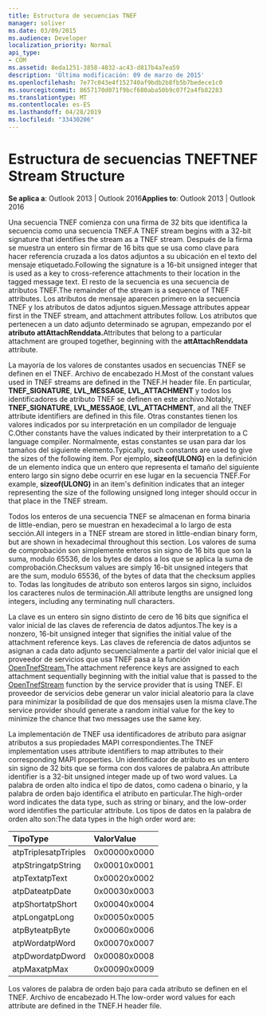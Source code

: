 ```yaml
---
title: Estructura de secuencias TNEF
manager: soliver
ms.date: 03/09/2015
ms.audience: Developer
localization_priority: Normal
api_type:
- COM
ms.assetid: 8eda1251-3858-4832-ac43-d817b4a7ea59
description: 'Última modificación: 09 de marzo de 2015'
ms.openlocfilehash: 7e77c043e4f152740af9bdb2b8fb5b7bedece1c0
ms.sourcegitcommit: 8657170d071f9bcf680aba50b9c07f2a4fb82283
ms.translationtype: MT
ms.contentlocale: es-ES
ms.lasthandoff: 04/28/2019
ms.locfileid: "33430206"
---
```

# <a name="tnef-stream-structure"></a><span data-ttu-id="c3bf9-103">Estructura de secuencias TNEF</span><span class="sxs-lookup"><span data-stu-id="c3bf9-103">TNEF Stream Structure</span></span>

  
  
<span data-ttu-id="c3bf9-104">**Se aplica a**: Outlook 2013 | Outlook 2016</span><span class="sxs-lookup"><span data-stu-id="c3bf9-104">**Applies to**: Outlook 2013 | Outlook 2016</span></span> 
  
<span data-ttu-id="c3bf9-105">Una secuencia TNEF comienza con una firma de 32 bits que identifica la secuencia como una secuencia TNEF.</span><span class="sxs-lookup"><span data-stu-id="c3bf9-105">A TNEF stream begins with a 32-bit signature that identifies the stream as a TNEF stream.</span></span> <span data-ttu-id="c3bf9-106">Después de la firma se muestra un entero sin firmar de 16 bits que se usa como clave para hacer referencia cruzada a los datos adjuntos a su ubicación en el texto del mensaje etiquetado.</span><span class="sxs-lookup"><span data-stu-id="c3bf9-106">Following the signature is a 16-bit unsigned integer that is used as a key to cross-reference attachments to their location in the tagged message text.</span></span> <span data-ttu-id="c3bf9-107">El resto de la secuencia es una secuencia de atributos TNEF.</span><span class="sxs-lookup"><span data-stu-id="c3bf9-107">The remainder of the stream is a sequence of TNEF attributes.</span></span> <span data-ttu-id="c3bf9-108">Los atributos de mensaje aparecen primero en la secuencia TNEF y los atributos de datos adjuntos siguen.</span><span class="sxs-lookup"><span data-stu-id="c3bf9-108">Message attributes appear first in the TNEF stream, and attachment attributes follow.</span></span> <span data-ttu-id="c3bf9-109">Los atributos que pertenecen a un dato adjunto determinado se agrupan, empezando por el **atributo attAttachRenddata.**</span><span class="sxs-lookup"><span data-stu-id="c3bf9-109">Attributes that belong to a particular attachment are grouped together, beginning with the **attAttachRenddata** attribute.</span></span> 
  
<span data-ttu-id="c3bf9-110">La mayoría de los valores de constantes usados en secuencias TNEF se definen en el TNEF. Archivo de encabezado H.</span><span class="sxs-lookup"><span data-stu-id="c3bf9-110">Most of the constant values used in TNEF streams are defined in the TNEF.H header file.</span></span> <span data-ttu-id="c3bf9-111">En particular, **TNEF_SIGNATURE**, **LVL_MESSAGE**, **LVL_ATTACHMENT** y todos los identificadores de atributo TNEF se definen en este archivo.</span><span class="sxs-lookup"><span data-stu-id="c3bf9-111">Notably, **TNEF_SIGNATURE**, **LVL_MESSAGE**, **LVL_ATTACHMENT**, and all the TNEF attribute identifiers are defined in this file.</span></span> <span data-ttu-id="c3bf9-112">Otras constantes tienen los valores indicados por su interpretación en un compilador de lenguaje C.</span><span class="sxs-lookup"><span data-stu-id="c3bf9-112">Other constants have the values indicated by their interpretation to a C language compiler.</span></span> <span data-ttu-id="c3bf9-113">Normalmente, estas constantes se usan para dar los tamaños del siguiente elemento.</span><span class="sxs-lookup"><span data-stu-id="c3bf9-113">Typically, such constants are used to give the sizes of the following item.</span></span> <span data-ttu-id="c3bf9-114">Por ejemplo, **sizeof(ULONG)** en la definición de un elemento indica que un entero que representa el tamaño del siguiente entero largo sin signo debe ocurrir en ese lugar en la secuencia TNEF.</span><span class="sxs-lookup"><span data-stu-id="c3bf9-114">For example, **sizeof(ULONG)** in an item's definition indicates that an integer representing the size of the following unsigned long integer should occur in that place in the TNEF stream.</span></span> 
  
<span data-ttu-id="c3bf9-115">Todos los enteros de una secuencia TNEF se almacenan en forma binaria de little-endian, pero se muestran en hexadecimal a lo largo de esta sección.</span><span class="sxs-lookup"><span data-stu-id="c3bf9-115">All integers in a TNEF stream are stored in little-endian binary form, but are shown in hexadecimal throughout this section.</span></span> <span data-ttu-id="c3bf9-116">Los valores de suma de comprobación son simplemente enteros sin signo de 16 bits que son la suma, modulo 65536, de los bytes de datos a los que se aplica la suma de comprobación.</span><span class="sxs-lookup"><span data-stu-id="c3bf9-116">Checksum values are simply 16-bit unsigned integers that are the sum, modulo 65536, of the bytes of data that the checksum applies to.</span></span> <span data-ttu-id="c3bf9-117">Todas las longitudes de atributo son enteros largos sin signo, incluidos los caracteres nulos de terminación.</span><span class="sxs-lookup"><span data-stu-id="c3bf9-117">All attribute lengths are unsigned long integers, including any terminating null characters.</span></span>
  
<span data-ttu-id="c3bf9-118">La clave es un entero sin signo distinto de cero de 16 bits que significa el valor inicial de las claves de referencia de datos adjuntos.</span><span class="sxs-lookup"><span data-stu-id="c3bf9-118">The key is a nonzero, 16-bit unsigned integer that signifies the initial value of the attachment reference keys.</span></span> <span data-ttu-id="c3bf9-119">Las claves de referencia de datos adjuntos se asignan a cada dato adjunto secuencialmente a partir del valor inicial que el proveedor de servicios que usa TNEF pasa a la función [OpenTnefStream.](opentnefstream.md)</span><span class="sxs-lookup"><span data-stu-id="c3bf9-119">The attachment reference keys are assigned to each attachment sequentially beginning with the initial value that is passed to the [OpenTnefStream](opentnefstream.md) function by the service provider that is using TNEF.</span></span> <span data-ttu-id="c3bf9-120">El proveedor de servicios debe generar un valor inicial aleatorio para la clave para minimizar la posibilidad de que dos mensajes usen la misma clave.</span><span class="sxs-lookup"><span data-stu-id="c3bf9-120">The service provider should generate a random initial value for the key to minimize the chance that two messages use the same key.</span></span> 
  
<span data-ttu-id="c3bf9-121">La implementación de TNEF usa identificadores de atributo para asignar atributos a sus propiedades MAPI correspondientes.</span><span class="sxs-lookup"><span data-stu-id="c3bf9-121">The TNEF implementation uses attribute identifiers to map attributes to their corresponding MAPI properties.</span></span> <span data-ttu-id="c3bf9-122">Un identificador de atributo es un entero sin signo de 32 bits que se forma con dos valores de palabra.</span><span class="sxs-lookup"><span data-stu-id="c3bf9-122">An attribute identifier is a 32-bit unsigned integer made up of two word values.</span></span> <span data-ttu-id="c3bf9-123">La palabra de orden alto indica el tipo de datos, como cadena o binario, y la palabra de orden bajo identifica el atributo en particular.</span><span class="sxs-lookup"><span data-stu-id="c3bf9-123">The high-order word indicates the data type, such as string or binary, and the low-order word identifies the particular attribute.</span></span> <span data-ttu-id="c3bf9-124">Los tipos de datos en la palabra de orden alto son:</span><span class="sxs-lookup"><span data-stu-id="c3bf9-124">The data types in the high order word are:</span></span>
  
|<span data-ttu-id="c3bf9-125">**Tipo**</span><span class="sxs-lookup"><span data-stu-id="c3bf9-125">**Type**</span></span>|<span data-ttu-id="c3bf9-126">**Valor**</span><span class="sxs-lookup"><span data-stu-id="c3bf9-126">**Value**</span></span>|
|:-----|:-----|
|<span data-ttu-id="c3bf9-127">atpTriples</span><span class="sxs-lookup"><span data-stu-id="c3bf9-127">atpTriples</span></span>  <br/> |<span data-ttu-id="c3bf9-128">0x0000</span><span class="sxs-lookup"><span data-stu-id="c3bf9-128">0x0000</span></span>  <br/> |
|<span data-ttu-id="c3bf9-129">atpString</span><span class="sxs-lookup"><span data-stu-id="c3bf9-129">atpString</span></span>  <br/> |<span data-ttu-id="c3bf9-130">0x0001</span><span class="sxs-lookup"><span data-stu-id="c3bf9-130">0x0001</span></span>  <br/> |
|<span data-ttu-id="c3bf9-131">atpText</span><span class="sxs-lookup"><span data-stu-id="c3bf9-131">atpText</span></span>  <br/> |<span data-ttu-id="c3bf9-132">0x0002</span><span class="sxs-lookup"><span data-stu-id="c3bf9-132">0x0002</span></span>  <br/> |
|<span data-ttu-id="c3bf9-133">atpDate</span><span class="sxs-lookup"><span data-stu-id="c3bf9-133">atpDate</span></span>  <br/> |<span data-ttu-id="c3bf9-134">0x0003</span><span class="sxs-lookup"><span data-stu-id="c3bf9-134">0x0003</span></span>  <br/> |
|<span data-ttu-id="c3bf9-135">atpShort</span><span class="sxs-lookup"><span data-stu-id="c3bf9-135">atpShort</span></span>  <br/> |<span data-ttu-id="c3bf9-136">0x0004</span><span class="sxs-lookup"><span data-stu-id="c3bf9-136">0x0004</span></span>  <br/> |
|<span data-ttu-id="c3bf9-137">atpLong</span><span class="sxs-lookup"><span data-stu-id="c3bf9-137">atpLong</span></span>  <br/> |<span data-ttu-id="c3bf9-138">0x0005</span><span class="sxs-lookup"><span data-stu-id="c3bf9-138">0x0005</span></span>  <br/> |
|<span data-ttu-id="c3bf9-139">atpByte</span><span class="sxs-lookup"><span data-stu-id="c3bf9-139">atpByte</span></span>  <br/> |<span data-ttu-id="c3bf9-140">0x0006</span><span class="sxs-lookup"><span data-stu-id="c3bf9-140">0x0006</span></span>  <br/> |
|<span data-ttu-id="c3bf9-141">atpWord</span><span class="sxs-lookup"><span data-stu-id="c3bf9-141">atpWord</span></span>  <br/> |<span data-ttu-id="c3bf9-142">0x0007</span><span class="sxs-lookup"><span data-stu-id="c3bf9-142">0x0007</span></span>  <br/> |
|<span data-ttu-id="c3bf9-143">atpDword</span><span class="sxs-lookup"><span data-stu-id="c3bf9-143">atpDword</span></span>  <br/> |<span data-ttu-id="c3bf9-144">0x0008</span><span class="sxs-lookup"><span data-stu-id="c3bf9-144">0x0008</span></span>  <br/> |
|<span data-ttu-id="c3bf9-145">atpMax</span><span class="sxs-lookup"><span data-stu-id="c3bf9-145">atpMax</span></span>  <br/> |<span data-ttu-id="c3bf9-146">0x0009</span><span class="sxs-lookup"><span data-stu-id="c3bf9-146">0x0009</span></span>  <br/> |
   
<span data-ttu-id="c3bf9-147">Los valores de palabra de orden bajo para cada atributo se definen en el TNEF. Archivo de encabezado H.</span><span class="sxs-lookup"><span data-stu-id="c3bf9-147">The low-order word values for each attribute are defined in the TNEF.H header file.</span></span>
  

